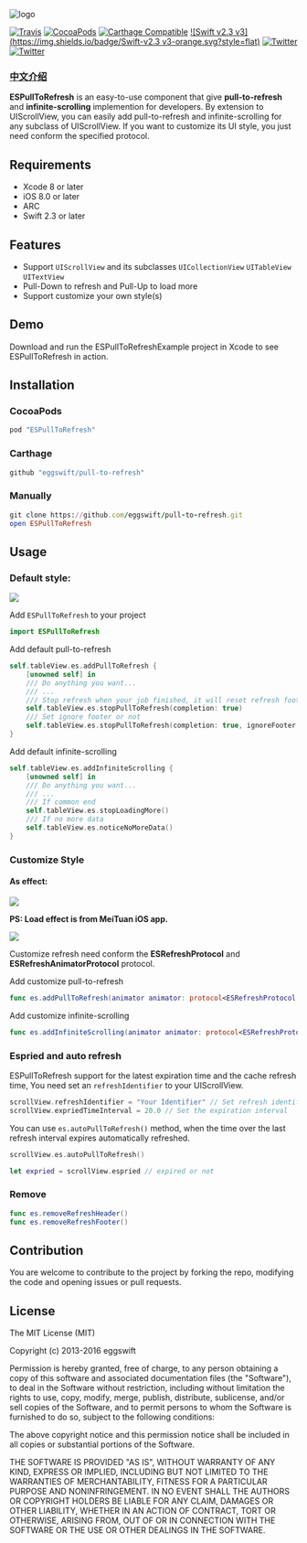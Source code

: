 
![logo](logo.png)

[![Travis](https://travis-ci.org/eggswift/pull-to-refresh.svg?branch=master)](https://travis-ci.org/eggswift/pull-to-refresh)
[![CocoaPods](https://img.shields.io/cocoapods/v/ESPullToRefresh.svg)](http://cocoapods.org/pods/pull-to-refresh)
[![Carthage Compatible](https://img.shields.io/badge/Carthage-compatible-4BC51D.svg?style=flat)](https://github.com/Carthage/Carthage)
[![Swift v2.3 v3](https://img.shields.io/badge/Swift-v2.3 v3-orange.svg?style=flat)](https://developer.apple.com/swift/)
[![Twitter](https://img.shields.io/badge/Twitter-@lihao_iOS-blue.svg?style=flat)](https://twitter.com/lihao_iOS)
[![Twitter](https://img.shields.io/badge/Weibo-@李昊_____-orange.svg?style=flat)](http://weibo.com/5120522686/profile?rightmod=1&wvr=6&mod=personinfo&is_all=1)

### [中文介绍](README_CN.md)

**ESPullToRefresh** is an easy-to-use component that give **pull-to-refresh** and **infinite-scrolling** implemention for developers. By extension to UIScrollView, you can easily add pull-to-refresh and infinite-scrolling for any subclass of UIScrollView. If you want to customize its UI style, you just need conform the specified protocol.


## Requirements

* Xcode 8 or later
* iOS 8.0 or later
* ARC
* Swift 2.3 or later

## Features

* Support `UIScrollView` and its subclasses `UICollectionView` `UITableView` `UITextView`
* Pull-Down to refresh and Pull-Up to load more
* Support customize your own style(s)

## Demo

Download and run the ESPullToRefreshExample project in Xcode to see ESPullToRefresh in action.


## Installation

### CocoaPods

``` ruby
pod "ESPullToRefresh"
```

### Carthage

```ruby
github "eggswift/pull-to-refresh"
```

### Manually

``` ruby
git clone https://github.com/eggswift/pull-to-refresh.git
open ESPullToRefresh
```

## Usage

### Default style:


![](example_default.gif)



Add `ESPullToRefresh` to your project

```swift
import ESPullToRefresh
```

Add default pull-to-refresh

``` swift
self.tableView.es.addPullToRefresh {
	[unowned self] in
	/// Do anything you want...
	/// ...
	/// Stop refresh when your job finished, it will reset refresh footer if completion is true
	self.tableView.es.stopPullToRefresh(completion: true)
	/// Set ignore footer or not
	self.tableView.es.stopPullToRefresh(completion: true, ignoreFooter: false)
}
```

Add default infinite-scrolling
``` swift
self.tableView.es.addInfiniteScrolling {
	[unowned self] in
	/// Do anything you want...
	/// ...
	/// If common end
	self.tableView.es.stopLoadingMore()
	/// If no more data
	self.tableView.es.noticeNoMoreData()
}
```


### Customize Style

#### As effect:

![](example_meituan.gif)

**PS: Load effect is from MeiTuan iOS app.**

![](example_wechat.gif)


Customize refresh need conform the **ESRefreshProtocol** and **ESRefreshAnimatorProtocol** protocol.

Add customize pull-to-refresh

``` swift
func es.addPullToRefresh(animator animator: protocol<ESRefreshProtocol, ESRefreshAnimatorProtocol>, handler: ESRefreshHandler)
```

Add customize infinite-scrolling

``` swift
func es.addInfiniteScrolling(animator animator: protocol<ESRefreshProtocol, ESRefreshAnimatorProtocol>, handler: ESRefreshHandler)
```

### Espried and auto refresh

ESPullToRefresh support for the latest expiration time and the cache refresh time, You need set an `refreshIdentifier` to your UIScrollView.
``` swift
scrollView.refreshIdentifier = "Your Identifier" // Set refresh identifier
scrollView.expriedTimeInterval = 20.0 // Set the expiration interval
```
You can use `es.autoPullToRefresh()` method, when the time over the last refresh interval expires automatically refreshed.
``` swift
scrollView.es.autoPullToRefresh()

let expried = scrollView.espried // expired or not
```


### Remove

``` swift
func es.removeRefreshHeader()
func es.removeRefreshFooter()
```


## Contribution

You are welcome to contribute to the project by forking the repo, modifying the code and opening issues or pull requests.

## License

The MIT License (MIT)

Copyright (c) 2013-2016 eggswift

Permission is hereby granted, free of charge, to any person obtaining a copy
of this software and associated documentation files (the "Software"), to deal
in the Software without restriction, including without limitation the rights
to use, copy, modify, merge, publish, distribute, sublicense, and/or sell
copies of the Software, and to permit persons to whom the Software is
furnished to do so, subject to the following conditions:

The above copyright notice and this permission notice shall be included in all
copies or substantial portions of the Software.

THE SOFTWARE IS PROVIDED "AS IS", WITHOUT WARRANTY OF ANY KIND, EXPRESS OR
IMPLIED, INCLUDING BUT NOT LIMITED TO THE WARRANTIES OF MERCHANTABILITY,
FITNESS FOR A PARTICULAR PURPOSE AND NONINFRINGEMENT. IN NO EVENT SHALL THE
AUTHORS OR COPYRIGHT HOLDERS BE LIABLE FOR ANY CLAIM, DAMAGES OR OTHER
LIABILITY, WHETHER IN AN ACTION OF CONTRACT, TORT OR OTHERWISE, ARISING FROM,
OUT OF OR IN CONNECTION WITH THE SOFTWARE OR THE USE OR OTHER DEALINGS IN THE
SOFTWARE.

